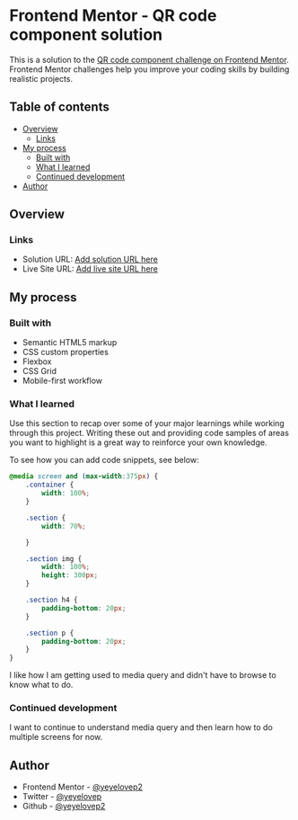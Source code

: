 # Frontend Mentor - QR code component solution

This is a solution to the [QR code component challenge on Frontend Mentor](https://www.frontendmentor.io/challenges/qr-code-component-iux_sIO_H). Frontend Mentor challenges help you improve your coding skills by building realistic projects. 

## Table of contents

- [Overview](#overview)
  - [Links](#links)
- [My process](#my-process)
  - [Built with](#built-with)
  - [What I learned](#what-i-learned)
  - [Continued development](#continued-development)
- [Author](#author)

## Overview

### Links

- Solution URL: [Add solution URL here](https://your-solution-url.com)
- Live Site URL: [Add live site URL here](https://your-live-site-url.com)

## My process

### Built with

- Semantic HTML5 markup
- CSS custom properties
- Flexbox
- CSS Grid
- Mobile-first workflow


### What I learned

Use this section to recap over some of your major learnings while working through this project. Writing these out and providing code samples of areas you want to highlight is a great way to reinforce your own knowledge.

To see how you can add code snippets, see below:

```css
@media screen and (max-width:375px) {
    .container {
        width: 100%;
    }

    .section {
        width: 70%;

    }

    .section img {
        width: 100%;
        height: 300px;
    }

    .section h4 {
        padding-bottom: 20px;
    }

    .section p {
        padding-bottom: 20px;
    }
}
```
I like how I am getting used to media query and didn't have to browse to know what to do.

### Continued development
I want to continue to understand media query and then learn how to do multiple screens for now.

## Author

- Frontend Mentor - [@yeyelovep2](https://www.frontendmentor.io/profile/yeyelovep2)
- Twitter - [@yeyelovep](https://www.twitter.com/yeyelovep)
- Github - [@yeyelovep2](https://github.com/yeyelovep2)


